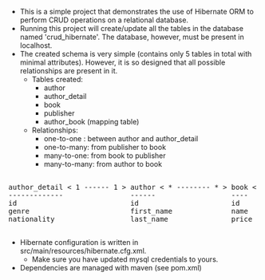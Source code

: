 - This is a simple project that demonstrates the use of Hibernate ORM to perform CRUD operations on a relational database.
- Running this project will create/update all the tables in the database named 'crud_hibernate'. The database, however, must be present in localhost. 
- The created schema is very simple (contains only 5 tables in total with minimal attributes). However, it is so designed that all possible relationships are present in it. 
    - Tables created: 
      - author 
      - author_detail 
      - book 
      - publisher 
      - author_book (mapping table)
    - Relationships: 
      - one-to-one : between author and author_detail 
      - one-to-many: from publisher to book 
      - many-to-one: from book to publisher 
      - many-to-many: from author to book
<pre>

author_detail < 1 ------ 1 > author < * -------- * > book < * ------ 1 > publisher
-------------                ------                  ----                ---------
id                           id                      id                  id 
genre                        first_name              name                name 
nationality                  last_name               price               estd 

</pre>

- Hibernate configuration is written in src/main/resources/hibernate.cfg.xml. 
  - Make sure you have updated mysql credentials to yours.  
- Dependencies are managed with maven (see pom.xml) 



 